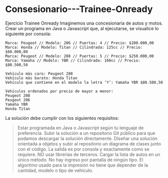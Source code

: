 # Consesionario---Trainee-Onready

Ejercicio Trainee Onready
Imaginemos una concesionaria de autos y motos.
Crear un programa en Java o Javascript que, al ejecutarse, se visualice lo siguiente por consola:

```
Marca: Peugeot // Modelo: 206 // Puertas: 4 // Precio: $200.000,00
Marca: Honda // Modelo: Titan // Cilindrada: 125cc // Precio: $60.000,00
Marca: Peugeot // Modelo: 208 // Puertas: 5 // Precio: $250.000,00
Marca: Yamaha // Modelo: YBR // Cilindrada: 160cc // Precio: $80.500,50 
```

```
Vehículo más caro: Peugeot 208
Vehículo más barato: Honda Titan
Vehículo que contiene en el modelo la letra ‘Y’: Yamaha YBR $80.500,50
```

```
Vehículos ordenados por precio de mayor a menor:
Peugeot 208
Peugeot 206
Yamaha YBR
Honda Titan
```

La solución debe cumplir con los siguientes requisitos:

>Estar programada en Java o Javascript según tu lenguaje de preferencia.
>Subir la solución a un repositorio Git público para que podamos descargar la solución directamente.
>Diseñar una solución orientada a objetos y subir al repositorio un diagrama de clases junto con el código.
>La salida es por consola y exactamente como se requiere.
>NO usar librerías de terceros.
>Cargar la lista de autos en un único método. No hay ingreso por pantalla de ningún tipo.
>El algoritmo usado para la impresión no tiene que depender de la cantidad, modelo o tipo de vehículo.
